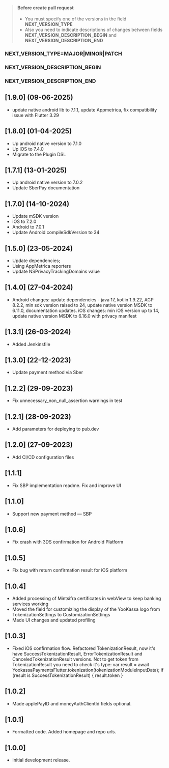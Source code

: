 > #### Before create pull request
>
> - You must specify one of the versions in the field **NEXT_VERSION_TYPE**
> - Also you need to indicate descriptions of changes between fields **NEXT_VERSION_DESCRIPTION_BEGIN** and **NEXT_VERSION_DESCRIPTION_END**

### NEXT_VERSION_TYPE=MAJOR|MINOR|PATCH

### NEXT_VERSION_DESCRIPTION_BEGIN

### NEXT_VERSION_DESCRIPTION_END

## [1.9.0] (09-06-2025)

- update native android lib to 7.1.1, update Appmetrica, fix compatibility issue with Flutter 3.29

## [1.8.0] (01-04-2025)

- Up android native version to 7.1.0
- Up iOS to 7.4.0
- Migrate to the Plugin DSL

## [1.7.1] (13-01-2025)

- Up android native version to 7.0.2
- Update SberPay documentation

## [1.7.0] (14-10-2024)

- Update mSDK version
- iOS to 7.2.0
- Android to 7.0.1
- Update Android compileSdkVersion to 34

## [1.5.0] (23-05-2024)

- Update dependencies;
- Using AppMetrica reporters
- Update NSPrivacyTrackingDomains value

## [1.4.0] (27-04-2024)

- Android changes: update dependencies - java 17, kotlin 1.9.22, AGP 8.2.2, min sdk version raised to 24, update native version MSDK to 6.11.0, documentation updates. iOS changes: min iOS version up to 14, update native version MSDK to 6.16.0 with privacy manifest

## [1.3.1] (26-03-2024)

- Added Jenkinsfile

## [1.3.0] (22-12-2023)

- Update payment method via Sber

## [1.2.2] (29-09-2023)

- Fix unnecessary_non_null_assertion warnings in test

## [1.2.1] (28-09-2023)

- Add parameters for deploying to pub.dev

## [1.2.0] (27-09-2023)

- Add CI/CD configuration files

## [1.1.1]

- Fix SBP implementation readme. Fix and improve UI

## [1.1.0]

- Support new payment method — SBP

## [1.0.6]

- Fix crash with 3DS confirmation for Android Platform

## [1.0.5]

- Fix bug with return confirmation result for iOS platform

## [1.0.4]

- Added processing of Mintsifra certificates in webView to keep banking services working
- Moved the field for customizing the display of the YooKassa logo from TokenizationSettings to CustomizationSettings
- Made UI changes and updated profiling

## [1.0.3]

- Fixed iOS confirmation flow. Refactored TokenizationResult, now it's have SuccessTokenizationResult, ErrorTokenizationResult and CanceledTokenizationResult versions. Not to get token from TokenizationResult you need to check it's type:
  var result = await YookassaPaymentsFlutter.tokenization(tokenizationModuleInputData);
  if (result is SuccessTokenizationResult) {
  result.token
  }

## [1.0.2]

- Made applePayID and moneyAuthClientId fields optional.

## [1.0.1]

- Formatted code. Added homepage and repo urls.

## [1.0.0]

- Initial development release.
